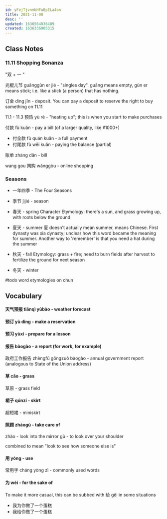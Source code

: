 ```yaml
---
id: yFejTjvnmbHFuBpELa4on
title: 2021-11-08
desc: ''
updated: 1636564036489
created: 1636336905315
---
```


## Class Notes

### 11.11 Shopping Bonanza

"双 + 一 "

光棍儿节 guānggùn er jié - "singles day". guāng means empty, gùn er means stick; i.e. like a stick (a person) that has nothing.

订金 dìng jīn - deposit. You can pay a deposit to reserve the right to buy something on 11.11

11.1 - 11.3 预热 yù rè - "heating up"; this is when you start to make purchases

付款 fù kuǎn - pay a bill (of a larger quality, like ¥1000+)

- 付全款 fù quán kuǎn - a full payment
- 付尾款 fù wěi kuǎn - paying the balance (partial) 

账单 zhàng dān - bill

wang gou 网购  wǎnggòu - online shopping

### Seasons

- 一年四季 - The Four Seasons
- 季节 jìjié - season

- 春天 - spring 
    Character Etymology: there's a sun, and grass growing up, with roots below the ground 
- 夏天 - summer
    夏 doesn't actually mean summer, means Chinese. First dynasty was xia dynasty; unclear how this word became the meaning for summer. Another way to 'remember' is that you need a hat during the summer
- 秋天 - fall 
    Etymology: grass + fire; need to burn fields after harvest to fertilize the ground for next season
- 冬天 - winter

#todo word etymologies on chun

## Vocabulary

#### 天气预报 tiānqì yùbào - weather forecast

#### 预订 yù dìng - make a reservation

#### 预习 yùxí - prepare for a lesson 

#### 报告 bàogào - a report (for work, for example)

政府工作报告 zhèngfǔ gōngzuò bàogào - annual government report (analogous to State of the Union address)


#### 草 cǎo - grass 

草原 - grass field

#### 裙子 qúnzi - skirt

超短裙 - miniskirt

#### 照顾 zhàogù - take care of

zhào - look into the mirror
gù - to look over your shoulder

combined to mean "look to see how someone else is"

#### 用 yòng - use

常用字 cháng yòng zì - commonly used words

#### 为 wèi - for the sake of 

To make it more casual, this can be subbed with 给 gěi in some situations
- 我为你做了一个蛋糕
- 我给你做了一个蛋糕